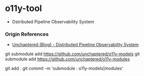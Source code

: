# o11y-tool

- Dstributed Pipeline Observability System

### Origin References

- [Unchaptered (Blog) - Distributed Pipeline Observability System](https://inblog.ai/unchaptered/22226?traffic_type=internal)


git submodule add https://github.com/unchaptered/o11y-models
git submodule add https://github.com/unchaptered/o11y-modules

git add .
git commit -m 'submodule : o11y-models|modules'